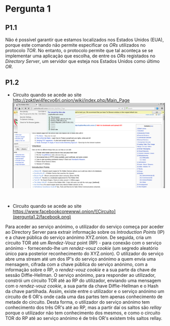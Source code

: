 # Pergunta 1
## P1.1

Não é possível garantir que estamos localizados nos Estados Unidos (EUA), porque este comando não permite especificar os _ORs_ utilizados no protocolo *TOR*. No entanto, o protocolo permite que tal aconteça se se implementar uma aplicação que escolha, de entre os _ORs_ registados no _Directory Server_,  um servidor que esteja nos Estados Unidos como último _OR_.

## P1.2
- Circuito quando se acede ao site http://zqktlwi4fecvo6ri.onion/wiki/index.php/Main_Page	![Circuito](pergunta1.2/wiki.png) 

  ​

- Circuito quando se acede ao site https://www.facebookcorewwwi.onion/![Circuito](pergunta1.2/facebook.png) 



Para aceder ao serviço anónimo, o utilizador do serviço começa por aceder ao Directory Server para extrair informação sobre os _Introduction Points_ (IP)  e a chave pública do serviço anónimo XYZ.onion. De seguida, cria um circuito TOR até um _Rendez-Vouz_ point (RP) - para conexão com o serviço anónimo - fornecendo-lhe um _rendez-vouz cookie_ (um segredo aleatório único para posterior reconhecimento do XYZ.onion). O utilizador do serviço abre uma stream até um dos IP's do serviço anónimo a quem envia uma mensagem, cifrada com a chave pública do serviço anónimo, com a informação sobre o RP, o _rendez-vouz cookie_ e a sua parte da chave de sessão Diffie-Hellman. O serviço anónimo, para responder ao utilizador, constrói um circuito TOR até ao RP do utilizador, enviando uma mensagem com o _rendez-vouz cookie_, a sua parte da chave Diffie-Hellman e o Hash da chave partilhada. Assim, existe entre o utilizador e o serviço anónimo um circuito de 6 OR's onde cada uma das partes tem apenas conhecimento de metade do circuito. Desta forma, o utilizador do serviço anónimo tem conhecimento dos três OR's até ao RP, mas a partir daí os saltos são _rellay_ porque o utilizador não tem conhecimento dos mesmos, e como o circuito TOR do RP até ao serviço anónimo é de três OR's existem três saltos rellay. 